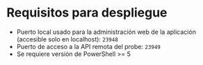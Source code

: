 Requisitos para despliegue
================================

* Puerto local usado para la administración web de la aplicación (accesible solo en localhost): `23948`
* Puerto de acceso a la API remota del probe: `23949`
* Se requiere versión de PowerShell >= 5
